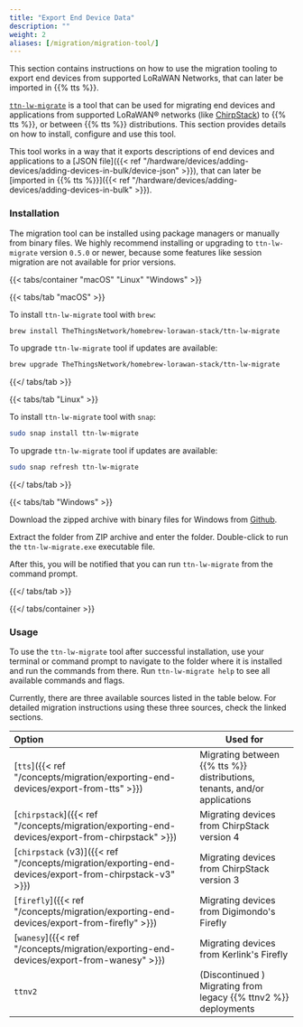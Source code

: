 ```yaml
---
title: "Export End Device Data"
description: ""
weight: 2
aliases: [/migration/migration-tool/]
---
```


This section contains instructions on how to use the migration tooling to export end devices from supported LoRaWAN Networks, that can later be imported in {{% tts %}}.

<!--more-->

[`ttn-lw-migrate`](https://github.com/TheThingsNetwork/lorawan-stack-migrate) is a tool that can be used for migrating end devices and applications from supported LoRaWAN® networks (like [ChirpStack](https://www.chirpstack.io/)) to {{% tts %}}, or between {{% tts %}} distributions. This section provides details on how to install, configure and use this tool.

This tool works in a way that it exports descriptions of end devices and applications to a [JSON file]({{< ref "/hardware/devices/adding-devices/adding-devices-in-bulk/device-json" >}}), that can later be [imported in {{% tts %}}]({{< ref "/hardware/devices/adding-devices/adding-devices-in-bulk" >}}).

### Installation

The migration tool can be installed using package managers or manually from binary files. We highly recommend installing or upgrading to `ttn-lw-migrate` version `0.5.0` or newer, because some features like session migration are not available for prior versions.

{{< tabs/container "macOS" "Linux" "Windows" >}}

{{< tabs/tab "macOS" >}}

To install `ttn-lw-migrate` tool with `brew`:

```bash
brew install TheThingsNetwork/homebrew-lorawan-stack/ttn-lw-migrate
```

To upgrade `ttn-lw-migrate` tool if updates are available:

```bash
brew upgrade TheThingsNetwork/homebrew-lorawan-stack/ttn-lw-migrate
```

{{</ tabs/tab >}}

{{< tabs/tab "Linux" >}}

To install `ttn-lw-migrate` tool with `snap`:

```bash
sudo snap install ttn-lw-migrate
```

To upgrade `ttn-lw-migrate` tool if updates are available:

```bash
sudo snap refresh ttn-lw-migrate
```

{{</ tabs/tab >}}

{{< tabs/tab "Windows" >}}

Download the zipped archive with binary files for Windows from [Github](https://github.com/TheThingsNetwork/lorawan-stack-migrate/releases).

Extract the folder from ZIP archive and enter the folder. Double-click to run the `ttn-lw-migrate.exe` executable file.

After this, you will be notified that you can run `ttn-lw-migrate` from the command prompt.

{{</ tabs/tab >}}

{{</ tabs/container >}}

### Usage

To use the `ttn-lw-migrate` tool after successful installation, use your terminal or command prompt to navigate to the folder where it is installed and run the commands from there. Run `ttn-lw-migrate help` to see all available commands and flags.

Currently, there are three available sources listed in the table below. For detailed migration instructions using these three sources, check the linked sections.

| Option                                                                                                 | Used for                                                                  |
| :----------------------------------------------------------------------------------------------------- | ------------------------------------------------------------------------- |
| [`tts`]({{< ref "/concepts/migration/exporting-end-devices/export-from-tts" >}})                       | Migrating between {{% tts %}} distributions, tenants, and/or applications |
| [`chirpstack`]({{< ref "/concepts/migration/exporting-end-devices/export-from-chirpstack" >}})         | Migrating devices from ChirpStack version 4                               |
| [`chirpstack` (v3)]({{< ref "/concepts/migration/exporting-end-devices/export-from-chirpstack-v3" >}}) | Migrating devices from ChirpStack version 3                               |
| [`firefly`]({{< ref "/concepts/migration/exporting-end-devices/export-from-firefly" >}})               | Migrating devices from Digimondo's Firefly                                |
| [`wanesy`]({{< ref "/concepts/migration/exporting-end-devices/export-from-wanesy" >}})                 | Migrating devices from Kerlink's Firefly                                  |
| `ttnv2`                                                                                                | (Discontinued ) Migrating from legacy {{% ttnv2 %}} deployments           |
